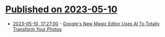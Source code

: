 # [Published on 2023-05-10](index.md)

* [2023-05-10, 17:27:00](https://tech.slashdot.org/story/23/05/10/1727234/googles-new-magic-editor-uses-ai-to-totally-transform-your-photos?utm_source=rss1.0mainlinkanon&utm_medium=feed) - [Google's New Magic Editor Uses AI To Totally Transform Your Photos](https://tech.slashdot.org/story/23/05/10/1727234/googles-new-magic-editor-uses-ai-to-totally-transform-your-photos?utm_source=rss1.0mainlinkanon&utm_medium=feed)

